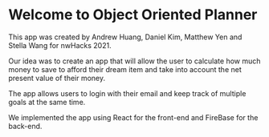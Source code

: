 # Welcome to Object Oriented Planner

This app was created by Andrew Huang, Daniel Kim, Matthew Yen and Stella Wang for nwHacks 2021.

Our idea was to create an app that will allow the user to calculate how much money to save to afford their dream item and take into account the net present value of their money.

The app allows users to login with their email and keep track of multiple goals at the same time.

We implemented the app using React for the front-end and FireBase for the back-end.